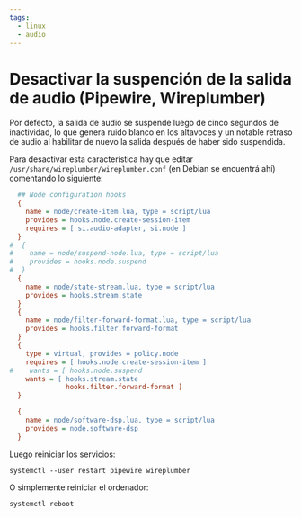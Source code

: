 ```yaml
---
tags:
  - linux
  - audio
---
```



# Desactivar la suspención de la salida de audio (Pipewire, Wireplumber)

Por defecto, la salida de audio se suspende luego de cinco segundos de inactividad, lo que genera ruido blanco en los altavoces y un notable retraso de audio al habilitar de nuevo la salida después de haber sido suspendida.

Para desactivar esta característica hay que editar `/usr/share/wireplumber/wireplumber.conf` (en Debian se encuentrá ahí) comentando lo siguiente:
```ini
  ## Node configuration hooks
  {
    name = node/create-item.lua, type = script/lua
    provides = hooks.node.create-session-item
    requires = [ si.audio-adapter, si.node ]
  }
#  {
#    name = node/suspend-node.lua, type = script/lua
#    provides = hooks.node.suspend
#  }
  {
    name = node/state-stream.lua, type = script/lua
    provides = hooks.stream.state
  }
  {
    name = node/filter-forward-format.lua, type = script/lua
    provides = hooks.filter.forward-format
  }
  {
    type = virtual, provides = policy.node
    requires = [ hooks.node.create-session-item ]
#    wants = [ hooks.node.suspend
    wants = [ hooks.stream.state
              hooks.filter.forward-format ]
  }

  {
    name = node/software-dsp.lua, type = script/lua
    provides = node.software-dsp
  }

```

Luego reiniciar los servicios:
```shell
systemctl --user restart pipewire wireplumber
```
O simplemente reiniciar el ordenador:
```shell
systemctl reboot
```